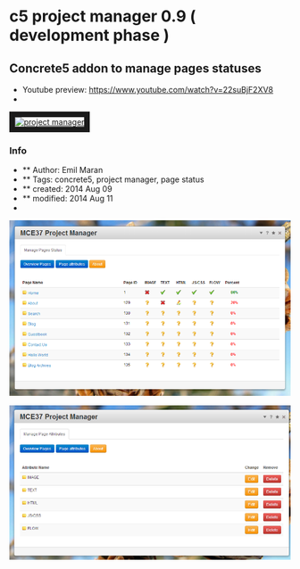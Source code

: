 c5 project manager 0.9 ( development phase )
===============

## Concrete5 addon to manage pages statuses

* Youtube preview: https://www.youtube.com/watch?v=22suBjF2XV8
* 
<a href="http://www.youtube.com/watch?feature=player_embedded&v=22suBjF2XV8" target="_blank"><img src="http://img.youtube.com/vi/22suBjF2XV8/0.jpg" 
alt="project manager" width="240" height="180" border="10" /></a>


### Info
* ** Author: Emil Maran
* ** Tags: concrete5, project manager, page status
* ** created:  2014 Aug 09
* ** modified: 2014 Aug 11
* 

[![Editor Screen](https://raw.githubusercontent.com/maranemil/project_manager/master/project_manager_addon/_doc/screen_view_project_manager_mce.png)](#overview)

[![Editor Screen](https://raw.githubusercontent.com/maranemil/project_manager/master/project_manager_addon/_doc/screen_attributes_project_manager_mce.png)](#attributes)
